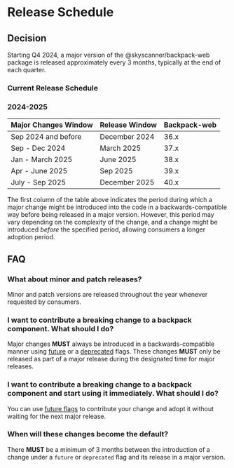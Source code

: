 # Release Schedule

## Decision
Starting Q4 2024, a major version of the @skyscanner/backpack-web package is released approximately every 3 months, typically at the end of each quarter.

### Current Release Schedule

### 2024-2025

| Major Changes Window | Release Window | Backpack-web      |
|----------------------|----------------|-------------------|
| Sep 2024 and before  | December 2024  | 36.x              |
| Sep - Dec 2024       | March 2025     | 37.x              |
| Jan - March 2025     | June 2025      | 38.x              |
| Apr - June 2025      | Sep 2025       | 39.x              |
| July - Sep 2025      | December 2025  | 40.x              |

The first column of the table above indicates the period during which a major change might be introduced into the code in a backwards-compatible way before being released in a major version.
However, this period may vary depending on the complexity of the change, and a change might be introduced *before* the specified period, allowing consumers a longer adoption period.

## FAQ

### What about minor and patch releases?

Minor and patch versions are released throughout the year whenever requested by consumers.

### I want to contribute a breaking change to a backpack component. What should I do?

Major changes **MUST** always be introduced in a backwards-compatible manner using [future](future-api.md) or a [deprecated](deprecated-api.md) flags. These changes **MUST** only be released as part of a major release during the designated time for major releases.

### I want to contribute a breaking change to a backpack component  and start using it immediately. What should I do?

You can use [future flags](future-api.md) to contribute your change and adopt it without waiting for the next major release.

### When will these changes become the default?

There **MUST** be a minimum of 3 months between the introduction of a change under a `future` or `deprecated` flag and its release in a major version.

